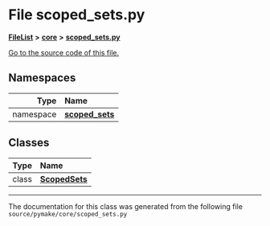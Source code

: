 
# File scoped\_sets.py



[**FileList**](files.md) **>** [**core**](dir_b275da0bd59d7f0b7cbb72771801f871.md) **>** [**scoped\_sets.py**](scoped__sets_8py.md)

[Go to the source code of this file.](scoped__sets_8py_source.md)












## Namespaces

| Type | Name |
| ---: | :--- |
| namespace | [**scoped\_sets**](namespacepymake_1_1core_1_1scoped__sets.md) <br> |

## Classes

| Type | Name |
| ---: | :--- |
| class | [**ScopedSets**](classpymake_1_1core_1_1scoped__sets_1_1ScopedSets.md) <br> |














------------------------------
The documentation for this class was generated from the following file `source/pymake/core/scoped_sets.py`